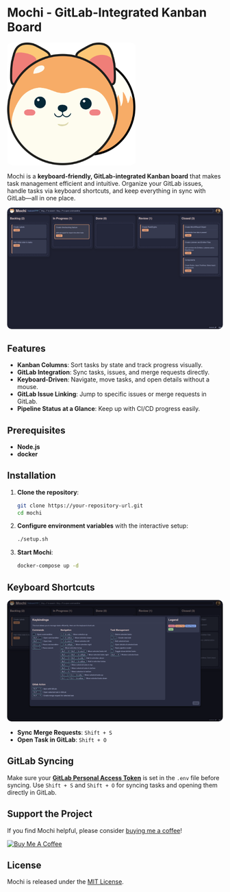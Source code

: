 # Mochi - GitLab-Integrated Kanban Board

<img src="./logo.svg" alt="Mochi Logo" width="300" style="border-radius:10px;">

Mochi is a **keyboard-friendly, GitLab-integrated Kanban board** that makes task management efficient and intuitive. Organize your GitLab issues, handle tasks via keyboard shortcuts, and keep everything in sync with GitLab—all in one place.

<img src="./docs/dashboard.png" alt="Mochi Dashboard" width="1000" style="border-radius:10px;">

## Features

- **Kanban Columns**: Sort tasks by state and track progress visually.
- **GitLab Integration**: Sync tasks, issues, and merge requests directly.
- **Keyboard-Driven**: Navigate, move tasks, and open details without a mouse.
- **GitLab Issue Linking**: Jump to specific issues or merge requests in GitLab.
- **Pipeline Status at a Glance**: Keep up with CI/CD progress easily.

## Prerequisites

- **Node.js**
- **docker**

## Installation

1. **Clone the repository**:

   ```bash
   git clone https://your-repository-url.git
   cd mochi
   ```

2. **Configure environment variables** with the interactive setup:

   ```bash
   ./setup.sh
   ```

3. **Start Mochi**:
   ```bash
   docker-compose up -d
   ```

## Keyboard Shortcuts

<img src="./docs/help.png" alt="Mochi Help" width="1000" style="border-radius:10px;">

- **Sync Merge Requests**: `Shift + S`
- **Open Task in GitLab**: `Shift + O`

## GitLab Syncing

Make sure your **[GitLab Personal Access Token](https://docs.github.com/en/authentication/keeping-your-account-and-data-secure/managing-your-personal-access-tokens)** is set in the `.env` file before syncing. Use `Shift + S` and `Shift + O` for syncing tasks and opening them directly in GitLab.

## Support the Project

If you find Mochi helpful, please consider [buying me a coffee](https://www.buymeacoffee.com/maxikriegl)!

[<img src="https://cdn.buymeacoffee.com/buttons/v2/default-yellow.png" alt="Buy Me A Coffee" width="217" height="60">](https://www.buymeacoffee.com/maxikriegl)

## License

Mochi is released under the [MIT License](https://github.com/Coding0tter/GIT-Mochi/blob/main/LICENSE.md).

